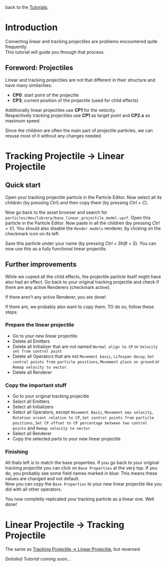 <p>back to the <a href="../Tutorials.md">Tutorials</a>.</p>
<h1 id="introduction">Introduction</h1>
<p>Converting linear and tracking projectiles are problems encountered quite frequently.<br>
This tutorial will guide you through that process.</p>
<h2 id="foreword-projectiles">Foreword: Projectiles</h2>
<p>Linear and tracking projectiles are not that different in their structure and have many similarities:</p>
<ul>
<li><strong>CP0</strong>: start point of the projectile</li>
<li><strong>CP3</strong>: current position of the projectile (used for child effects)</li>
</ul>
<p>Additionally linear projectiles use <strong>CP1</strong> for the velocity.<br>
Respectively tracking projectiles use <strong>CP1</strong> as target point and <strong>CP2.x</strong> as maximum speed.</p>
<p>Since the children are often the main part of projectile particles, we can resuse most of it without any changes needed.</p>
<h1 id="tracking-projectile---linear-projectile">Tracking Projectile -&gt; Linear Projectile</h1>
<h2 id="quick-start">Quick start</h2>
<p>Open your tracking projectile particle in the Particle Editor. Now select all its children (by pressing <em>Ctrl</em>) and then copy them (by pressing <em>Ctrl + C</em>).</p>
<p>Now go back to the asset browser and search for <code>particles/dev/library/base_linear_projectile_model.vpcf</code>. Open this particle in the Particle Editor. Now paste in all the children (by pressing <em>Ctrl + V</em>). You should also disable the <code>Render models</code> renderer, by clicking on the checkmark icon on its left.</p>
<p>Save this particle under your name (by pressing <em>Ctrl + Shift + S</em>). You can now use this as a fully functional linear projectile.</p>
<h2 id="further-improvements">Further improvements</h2>
<p>While we copied all the child effects, the projectile particle itself might have also had an effect. Go back to your original tracking projectile and check if there are any active Renderers (checkmark active).</p>
<p>If there aren’t any active Renderer, you are done!</p>
<p>If there are, we probably also want to copy them. TO do so, follow these steps:</p>
<h3 id="prepare-the-linear-projectile">Prepare the linear projectile</h3>
<ul>
<li>Go to your new linear projectile.</li>
<li>Delete all Emitters</li>
<li>Delete all Initializer that are not named <code>Normal align to CP</code> or <code>Velocity set from control point</code></li>
<li>Delete all Operators that are not <code>Movement basic</code>, <code>Lifespan decay</code>, <code>Set control points from particle positions</code>,  <code>Movement place on ground</code> or <code>Remap velocity to vector</code>.</li>
<li>Delete all Renderer</li>
</ul>
<h3 id="copy-the-important-stuff">Copy the important stuff</h3>
<ul>
<li>Go to your original tracking projecitle</li>
<li>Select all Emitters</li>
<li>Select all Initializers</li>
<li>Select all Operators, except <code>Movement Basic</code>, <code>Movement max velocity</code>, <code>Rotation orient relative to CP</code>, <code>Set control points from particle positions</code>, <code>Set CP offset to CP percentage between two control points</code> and <code>Remap velocity to vector</code></li>
<li>Select all Renderer</li>
<li>Copy the selected parts to your new linear projectile</li>
</ul>
<h3 id="finishing">Finishing</h3>
<p>All thats left is to match the base properties. If you go back to your original tracking projectile you can click on <code>Base Properties</code> at the very top. If you do, you probably see some field names marked in blue: This means these values are changed and not default.<br>
Now you can copy the <code>Base Properties</code> to your new linear projectile like you did with all other operators.</p>
<p>You now completly replicated your tracking particle as a linear one. Well done!</p>
<h1 id="linear-projectile---tracking-projectile">Linear Projectile -&gt; Tracking Projectile</h1>
<p>The same as <a href="#linear">Tracking Projectile -&gt; Linear Projectile</a>, but reversed.</p>
<p><em>Detailed Tutorial coming soon</em>…</p>

